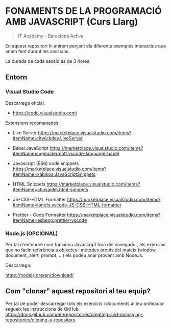# FONAMENTS DE LA PROGRAMACIÓ AMB JAVASCRIPT (Curs Llarg)

> IT Academy - Barcelona Activa

En aquest repositori hi anirem penjant els diferents exemples interactius que anem fent durant les sessions.

La durada de cada sessió és de 3 hores.

## Entorn

### Visual Studio Code

Descàrrega oficial:

- https://code.visualstudio.com/

Extensions recomanades:

- Live Server https://marketplace.visualstudio.com/items?itemName=ritwickdey.LiveServer

- Babel JavaScript https://marketplace.visualstudio.com/items?itemName=mgmcdermott.vscode-language-babel

- Javascript (ES6) code snippets https://marketplace.visualstudio.com/items?itemName=xabikos.JavaScriptSnippets

- HTML Snippets https://marketplace.visualstudio.com/items?itemName=abusaidm.html-snippets

- JS-CSS-HTML Formatter https://marketplace.visualstudio.com/items?itemName=lonefy.vscode-JS-CSS-HTML-formatter

- Prettier - Code Formatter https://marketplace.visualstudio.com/items?itemName=esbenp.prettier-vscode

### Node.js (OPCIONAL)

Per tal d'entendre com funciona Javascript fora del navegador, els exercicis que no facin referència a objectes i mètodes propis del mateix (window,
document, alert, prompt, ...) els podeu anar provant amb NodeJs.

Descàrrega:

https://nodejs.org/en/download/

## Com "clonar" aquest repositori al teu equip?

Per tal de poder descarregar tots els exercicis i documents al teu ordinador segueix les instruccions de GitHub
https://docs.github.com/en/repositories/creating-and-managing-repositories/cloning-a-repository
